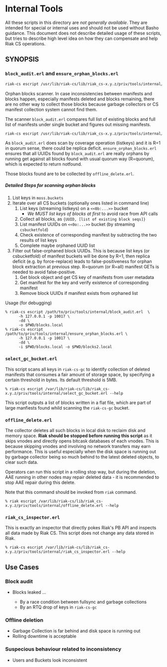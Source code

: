 # Internal Tools

All these scripts in this directory are *not generally available*.
They are intended for special or internal uses and should not be
used without Basho guidance. This document does not describe
detailed usage of these scripts, but tries to describe high level
idea on how they can compensate and help Riak CS operations.

## SYNOPSIS

### `block_audit.erl` and `ensure_orphan_blocks.erl`

```sh
riak-cs escript /usr/lib/riak-cs/lib/riak_cs-x.y.z/priv/tools/internal/block_audit.erl --help
```

Orphan blocks scanner. In case inconsistencies between manifests and
blocks happen, especially manifests deleted and blocks remaining,
there are no other way to collect those blocks because garbage
collectors or CS manifest collection system cannot find them.

The scanner `block_audit.erl` compares full list of existing blocks
and full list of manifests under single bucket and figures out missing
manifests.

```sh
riak-cs escript /usr/lib/riak-cs/lib/riak_cs-x.y.z/priv/tools/internal/block_audit.erl --help
```

As `block_audit.erl` does scan by coverage operation (listkeys) and it
is R=1 in quorum sense, there could be replica
deficit. `ensure_orphan_blocks.erl` ensures that all UUIDs found by
`block_audit.erl` are really orphans by running get against all blocks
found with usual quorum way (R=quorum), which is expected to return
notfound.

Those blocks found are to be collected by `offline_delete.erl`.

##### Detailed Steps for scanning orphan blocks

1. List keys in `moss.buckets`
2. Iterate over all CS buckets (optionally ones listed in command line)
   1. List keys (streaming listkeys) on a `<<0b:...>>` bucket
      - *We MUST list keys of blocks at first* to avoid race from API calls
   2. Collect all blocks, as `{UUID, [list of existing block seqs]}`
   3. List manifest UUIDs on `<<0o:...>>` bucket (by streaming `csbucketfold`)
   4. Check existence of corresponding manifest by subtracting the two
      results of list keys
   5. Complete maybe orphaned UUID list
3. Filter out false-orphaned block UUIDs.
   This is because list keys (or csbucketfold) of manifest buckets will
   be done by R=1, then replica deficit (e.g. by force-replace) leads to
   false-positiveness for orphan block extraction at previous step.
   R=quorum (or R=all) manifest GETs is needed to avoid false-positive.
   1. Get block object and get CS key of manifests from user metadata
   2. Get manifest for the key and verify existence of corresponding manifest
   3. Remove block UUIDs if manifest exists from orphaned list

Usage (for debugging)

```
% riak-cs escript /path/to/priv/tools/internal/block_audit.erl  \
      -h 127.0.0.1 -p 10017 \
      -dd \
      -o $PWD/blocks.local
% riak-cs escript /path/to/priv/tools/internal/ensure_orphan_blocks.erl \
      -h 127.0.0.1 -p 10017 \
      -dd \
      -i $PWD/blocks.local -o $PWD/blocks2.local
```

### `select_gc_bucket.erl`

This script scans all keys in `riak-cs-gc` to identify collection of
deleted manifests that consumes a fair amount of storage space, by
specifying a certain threshold in bytes. Its default threshold is 5MB.

```
% riak-cs escript /var/lib/riak-cs/lib/riak_cs-x.y.z/priv/tools/internal/select_gc_bucket.erl --help
```

This script outputs a list of blocks written in a flat file, which are
part of large manfiests found whild scanning the `riak-cs-gc` bucket.

### `offline_delete.erl`

The collector deletes all such blocks in local disk to reclaim disk
and memory space. **Riak should be stopped before running this
script** as it skips vnodes and directly opens bitcask databases of
each vnodes. This is because skipping vnodes and involving no network
transfers may earn performance. This is useful especially when the
disk space is running out by garbage collector being so much behind to
the latest deleted objects, to clear such data.

Operators can run this script in a rolling stop way, but during the
deletion, AAE running in other nodes may repair deleted data - it is
recommended to stop AAE repair during this delete.

Note that this command should be invoked from `riak` command.

```
% riak escript /var/lib/riak-cs/lib/riak_cs-x.y.z/priv/tools/internal/offline_delete.erl --help
```

### `riak_cs_inspector.erl`

This is exactly an inspector that directly pokes Riak's PB API and
inspects all data made by Riak CS. This script does not change any
data stored in Riak.

```
% riak-cs escript /var/lib/riak-cs/lib/riak_cs-x.y.z/priv/tools/internal/riak_cs_inspector.erl --help
```

## Use Cases

### Block audit

* Blocks leaked ...

  * By a race condition between fullsync and garbage collections
  * By an RTQ drop of keys in `riak-cs-gc`

### Offline deletion

* Garbage Collection is far behind and disk space is running out
* Rolling downtime is acceptable

### Suspecious behaviour related to inconsistency

* Users and Buckets look inconsistent
